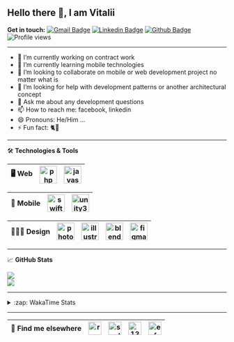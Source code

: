 ## Hello there 👋, I am Vitalii

**Get in touch:**
[![Gmail Badge](https://img.shields.io/badge/-kupper133@gmail.com-c14438?style=flat&logo=Gmail&logoColor=white&link=mailto:kupper133@gmail.com)](mailto:kupper133@gmail.com) 
[![Linkedin Badge](https://img.shields.io/badge/-reoxidant-0072b1?style=flat&logo=Linkedin&logoColor=white&link=https://www.linkedin.com/in/reoxidant/)](https://www.linkedin.com/in/reoxidant/) [![Github Badge](https://img.shields.io/badge/-reoxidant-grey?style=flat&logo=github&logoColor=white&link=https://github.com/reoxidant/)](https://www.github.com/reoxidant/) ![Profile views](https://gpvc.arturio.dev/reoxidant)

---

- 🔭 I’m currently working on contract work
- 🌱 I’m currently learning mobile technologies
- 👯 I’m looking to collaborate on mobile or web development project no matter what is
- 🤔 I’m looking for help with development patterns or another architectural concept
- 💬 Ask me about any development questions
- 📫 How to reach me: facebook, linkedin
- 😄 Pronouns: He/Him ...
- ⚡ Fun fact: 🐈💨

---

🛠 **Technologies & Tools**

| 🖥 **Web** | <img src="https://cdn.icon-icons.com/icons2/2107/PNG/512/file_type_php_icon_130266.png" alt="php" width="40"/>  | <img src="https://cdn.icon-icons.com/icons2/2107/PNG/512/file_type_js_official_icon_130509.png" alt="javascript" width="40"/>| 
|:--------------------------------------------------:|:--------------------------------------------------:|:--------------------------------------------------:|

| 📱 **Mobile** | <img src="https://cdn.icon-icons.com/icons2/643/PNG/512/swift-ios-bird-animal-figure-brand_icon-icons.com_59300.png" alt="swift" width="40"/> | <img src="https://cdn.icon-icons.com/icons2/615/PNG/256/Unity_icon-icons.com_56592.png" alt="unity3d" width="40"/> | 
|:--------------------------------------------------:|:--------------------------------------------------:|:--------------------------------------------------:|

| 🧑🏼‍🎨 **Design** | <img src="https://cdn.icon-icons.com/icons2/1088/PNG/512/1485282157-adobe-photoshop-raster-graphics-editor-cc-creative-cloud_78285.png" alt="photoshop" width="40" /> | <img src="https://cdn.icon-icons.com/icons2/1088/PNG/512/1485282143-adobe-illustrator-cc-creative-cloud_78298.png" alt="illustrator" width="40"/> | <img src="https://cdn.icon-icons.com/icons2/1508/PNG/512/blender_103868.png" alt="blender" width="40" /> | <img src="https://cdn.icon-icons.com/icons2/2429/PNG/512/figma_logo_icon_147289.png" alt="figma" width="40" /> |
|:--------------------------------------------------:|:--------------------------------------------------:|:--------------------------------------------------:|:--------------------------------------------------:|:--------------------------------------------------:|

---

&#x1f4c8; **GitHub Stats** 
<!--<p><a href="https://github.com/reoxindat/reoxidant"><img align="center" src="https://github-readme-stats.vercel.app/api/top-langs/?username=reoxidant&hide=java,html&title_color=20232a&text_color=20232a&icon_color=2bbc8a"/></a></p> -->

<a href="https://github.com/anuraghazra/github-readme-stats">
  <img src="https://github-readme-stats.vercel.app/api?username=soulmomental&count_private=true&show_icons=true&title_color=EB4549" />
</a>

</br>

<a href="https://github.com/anuraghazra/github-readme-stats">
  <img src="https://github-readme-stats.vercel.app/api/top-langs/?username=soulmomental&langs_count=8&layout=compact&title_color=EB4549" />
</a>

---

<details>
  <summary>:zap: WakaTime Stats</summary>

<br />

<!--START_SECTION:waka-->
![Profile Views](http://img.shields.io/badge/Profile%20Views-0-blue)

![Lines of code](https://img.shields.io/badge/From%20Hello%20World%20I%27ve%20Written-185875%20lines%20of%20code-blue)

**🐱 My Github Data** 

> 🏆 1,713 Contributions in the Year 2021
 > 
> 📦 80.7 kB Used in Github's Storage 
 > 
> 🚫 Not Opted to Hire
 > 
> 📜 23 Public Repositories 
 > 
> 🔑 0 Private Repositories  
 > 
**I'm an Early 🐤** 

```text
🌞 Morning    59 commits     █░░░░░░░░░░░░░░░░░░░░░░░░   7.29% 
🌆 Daytime    396 commits    ████████████░░░░░░░░░░░░░   48.95% 
🌃 Evening    235 commits    ███████░░░░░░░░░░░░░░░░░░   29.05% 
🌙 Night      119 commits    ███░░░░░░░░░░░░░░░░░░░░░░   14.71%

```
📅 **I'm Most Productive on Sunday** 

```text
Monday       83 commits     ██░░░░░░░░░░░░░░░░░░░░░░░   10.26% 
Tuesday      106 commits    ███░░░░░░░░░░░░░░░░░░░░░░   13.1% 
Wednesday    90 commits     ██░░░░░░░░░░░░░░░░░░░░░░░   11.12% 
Thursday     149 commits    ████░░░░░░░░░░░░░░░░░░░░░   18.42% 
Friday       110 commits    ███░░░░░░░░░░░░░░░░░░░░░░   13.6% 
Saturday     96 commits     ███░░░░░░░░░░░░░░░░░░░░░░   11.87% 
Sunday       175 commits    █████░░░░░░░░░░░░░░░░░░░░   21.63%

```


📊 **This Week I Spent My Time On** 

```text
⌚︎ Time Zone: Europe/Moscow

💬 Programming Languages: 
PHP                      11 hrs 46 mins      ████████████░░░░░░░░░░░░░   50.22% 
Swift                    9 hrs 48 mins       ██████████░░░░░░░░░░░░░░░   41.83% 
JavaScript               1 hr 8 mins         █░░░░░░░░░░░░░░░░░░░░░░░░   4.89% 
Git Config               26 mins             ░░░░░░░░░░░░░░░░░░░░░░░░░   1.85% 
YAML                     5 mins              ░░░░░░░░░░░░░░░░░░░░░░░░░   0.37%

🔥 Editors: 
PhpStorm                 13 hrs 38 mins      ██████████████░░░░░░░░░░░   58.17% 
Xcode                    9 hrs 48 mins       ██████████░░░░░░░░░░░░░░░   41.83%

🐱‍💻 Projects: 
Sushiwok                 9 hrs 48 mins       ██████████░░░░░░░░░░░░░░░   41.83% 
practice-php             7 hrs 37 mins       ████████░░░░░░░░░░░░░░░░░   32.5% 
go                       3 hrs 33 mins       ███░░░░░░░░░░░░░░░░░░░░░░   15.19% 
practice-javascript-maste1 hr 5 mins         █░░░░░░░░░░░░░░░░░░░░░░░░   4.63% 
react-marvel-heroes-maste24 mins             ░░░░░░░░░░░░░░░░░░░░░░░░░   1.77%

💻 Operating System: 
Windows                  13 hrs 38 mins      ██████████████░░░░░░░░░░░   58.17% 
Mac                      9 hrs 48 mins       ██████████░░░░░░░░░░░░░░░   41.83%

```

**I Mostly Code in PHP** 

```text
PHP                      10 repos            ████████████░░░░░░░░░░░░░   47.62% 
JavaScript               4 repos             ████░░░░░░░░░░░░░░░░░░░░░   19.05% 
Swift                    3 repos             ███░░░░░░░░░░░░░░░░░░░░░░   14.29% 
Objective-C              3 repos             ███░░░░░░░░░░░░░░░░░░░░░░   14.29% 
CSS                      1 repo              █░░░░░░░░░░░░░░░░░░░░░░░░   4.76%

```



 Last Updated on 11/09/2021
<!--END_SECTION:waka-->

</details>


---

| 📢 **Find me elsewhere** | <a href="https://linkedin.com/in/reoxidant" target="blank"><img align="center" src="https://cdn.jsdelivr.net/npm/simple-icons@3.0.1/icons/linkedin.svg" alt="reoxidant" height="30" width="30" /></a> | <a href="https://fb.com/soulmomental" target="blank"><img align="center" src="https://cdn.jsdelivr.net/npm/simple-icons@3.0.1/icons/facebook.svg" alt="soulmomental" height="30" width="30" /></a> | <a href="https://stackoverflow.com/users/13626085" target="blank"><img align="center" src="https://cdn.jsdelivr.net/npm/simple-icons@3.0.1/icons/stackoverflow.svg" alt="13626085" height="30" width="30" /></a> | <a href="https://www.behance.net/enfatiko" target="blank"><img align="center" src="https://cdn.jsdelivr.net/npm/simple-icons@3.0.1/icons/behance.svg" alt="enfatiko" height="30" width="30" /></a> |
|:--------------------------------------------------:|:--------------------------------------------------:|:--------------------------------------------------:|:--------------------------------------------------:|:--------------------------------------------------:|


